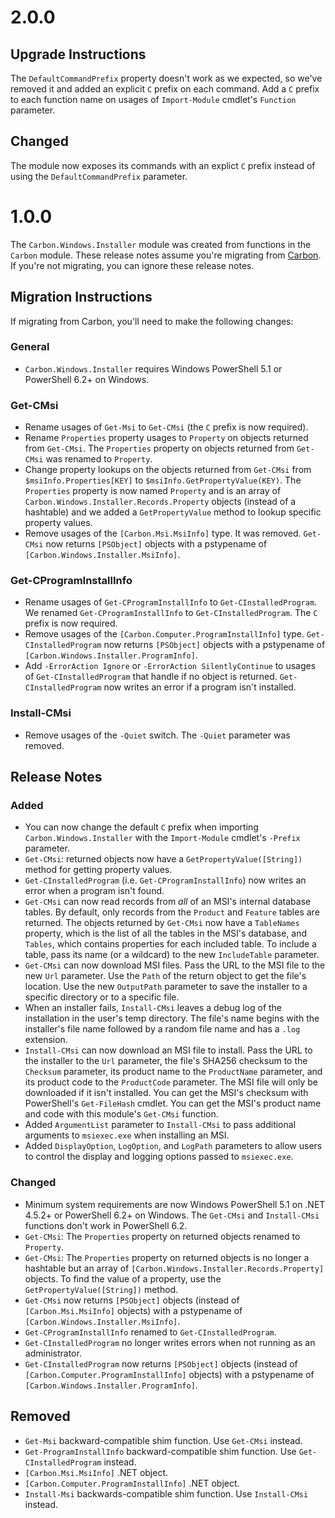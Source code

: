 
# 2.0.0

## Upgrade Instructions

The `DefaultCommandPrefix` property doesn't work as we expected, so we've removed it and added an explicit `C` prefix
on each command. Add a `C` prefix to each function name on usages of `Import-Module` cmdlet's `Function` parameter.

## Changed

The module now exposes its commands with an explict `C` prefix instead of using the `DefaultCommandPrefix` parameter.

# 1.0.0

The `Carbon.Windows.Installer` module was created from functions in the `Carbon` module. These release notes assume
you're migrating from [Carbon](http://get-carbon.org). If you're not migrating, you can ignore these release notes.

## Migration Instructions

If migrating from Carbon, you'll need to make the following changes:

### General

* `Carbon.Windows.Installer` requires Windows PowerShell 5.1 or PowerShell 6.2+ on Windows.

### Get-CMsi

* Rename usages of `Get-Msi` to `Get-CMsi` (the `C` prefix is now required).
* Rename `Properties` property usages to `Property` on objects returned from `Get-CMsi`. The `Properties` property on
  objects returned from `Get-CMsi` was renamed to `Property`.
* Change property lookups on the objects returned from `Get-CMsi` from `$msiInfo.Properties[KEY]` to
  `$msiInfo.GetPropertyValue(KEY)`. The `Properties` property is now named `Property` and is an array of
  `Carbon.Windows.Installer.Records.Property` objects (instead of a hashtable) and we added a `GetPropertyValue` method
  to lookup specific property values.
* Remove usages of the `[Carbon.Msi.MsiInfo]` type. It was removed. `Get-CMsi` now returns `[PSObject]` objects with a
  pstypename of `[Carbon.Windows.Installer.MsiInfo]`.

### Get-CProgramInstallInfo

* Rename usages of `Get-CProgramInstallInfo` to `Get-CInstalledProgram`. We renamed `Get-CProgramInstallInfo` to
  `Get-CInstalledProgram`. The `C` prefix is now required.
* Remove usages of the `[Carbon.Computer.ProgramInstallInfo]` type. `Get-CInstalledProgram` now returns `[PSObject]`
objects with a pstypename of `[Carbon.Windows.Installer.ProgramInfo]`.
* Add `-ErrorAction Ignore` or `-ErrorAction SilentlyContinue` to usages of `Get-CInstalledProgram` that handle if no
object is returned. `Get-CInstalledProgram` now writes an error if a program isn't installed.

### Install-CMsi

* Remove usages of the `-Quiet` switch. The `-Quiet` parameter was removed.

## Release Notes

### Added

* You can now change the default `C` prefix when importing `Carbon.Windows.Installer` with the `Import-Module` cmdlet's
`-Prefix` parameter.
* `Get-CMsi`: returned objects now have a `GetPropertyValue([String])` method for getting property values.
* `Get-CInstalledProgram` (i.e. `Get-CProgramInstallInfo`) now writes an error when a program isn't found.
* `Get-CMsi` can now read records from *all* of an MSI's internal database tables. By default, only records from the
`Product` and `Feature` tables are returned. The objects returned by `Get-CMsi` now have a `TableNames` property, which
is the list of all the tables in the MSI's database, and `Tables`, which contains properties for each included table.
To include a table, pass its name (or a wildcard) to the new `IncludeTable` parameter.
* `Get-CMsi` can now download MSI files. Pass the URL to the MSI file to the new `Url` parameter. Use the `Path` of the
return object to get the file's location. Use the new `OutputPath` parameter to save the installer to a specific
directory or to a specific file.
* When an installer fails, `Install-CMsi` leaves a debug log of the installation in the user's temp directory. The
file's name begins with the installer's file name followed by a random file name and has a `.log` extension.
* `Install-CMsi` can now download an MSI file to install. Pass the URL to the installer to the `Url` parameter, the
file's SHA256 checksum to the `Checksum` parameter, its product name to the `ProductName` parameter, and its
product code to the `ProductCode` parameter. The MSI file will only be downloaded if it isn't installed. You can get the MSI's checksum with PowerShell's `Get-FileHash` cmdlet. You can get the MSI's product name and code with this module's `Get-CMsi` function.
* Added `ArgumentList` parameter to `Install-CMsi` to pass additional arguments to `msiexec.exe` when installing an MSI.
* Added `DisplayOption`, `LogOption`, and `LogPath` parameters to allow users to control the display and logging options passed to `msiexec.exe`.

### Changed

* Minimum system requirements are now Windows PowerShell 5.1 on .NET 4.5.2+ or PowerShell 6.2+ on Windows. The
`Get-CMsi` and `Install-CMsi` functions don't work in PowerShell 6.2.
* `Get-CMsi`: The `Properties` property on returned objects renamed to `Property`.
* `Get-CMsi`: The `Properties` property on returned objects is no longer a hashtable but an array of
`[Carbon.Windows.Installer.Records.Property]` objects. To find the value of a property, use the
`GetPropertyValue([String])` method.
* `Get-CMsi` now returns `[PSObject]` objects (instead of `[Carbon.Msi.MsiInfo]` objects) with a pstypename of
`[Carbon.Windows.Installer.MsiInfo]`.
* `Get-CProgramInstallInfo` renamed to `Get-CInstalledProgram`.
* `Get-CInstalledProgram` no longer writes errors when not running as an administrator.
* `Get-CInstalledProgram` now returns `[PSObject]` objects (instead of `[Carbon.Computer.ProgramInstallInfo]` objects)
with a pstypename of `[Carbon.Windows.Installer.ProgramInfo]`.

## Removed

* `Get-Msi` backward-compatible shim function. Use `Get-CMsi` instead.
* `Get-ProgramInstallInfo` backward-compatible shim function. Use `Get-CInstalledProgram` instead.
* `[Carbon.Msi.MsiInfo]` .NET object.
* `[Carbon.Computer.ProgramInstallInfo]` .NET object.
* `Install-Msi` backwards-compatible shim function. Use `Install-CMsi` instead.
